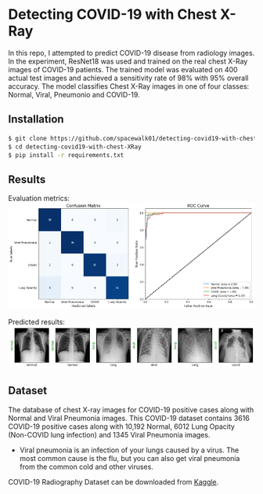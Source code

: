 # Detecting COVID-19 with Chest X-Ray

In this repo, I attempted to predict COVID-19 disease from radiology images. In the experiment, ResNet18 was used and trained on the real chest X-Ray images of COVID-19 patients. The trained model was evaluated on 400 actual test images and achieved a sensitivity rate of 98% with 95% overall accuracy. The model classifies Chest X-Ray images in one of four classes: Normal, Viral, Pneumonio and COVID-19. 


## Installation
```bash
$ git clone https://github.com/spacewalk01/detecting-covid19-with-chest-XRay
$ cd detecting-covid19-with-chest-XRay
$ pip install -r requirements.txt
```
## Results

Evaluation metrics:
![alt text](auc.png)

Predicted results:
![alt text](covid_prediction.png)

## Dataset

The database of chest X-ray images for COVID-19 positive cases along with Normal and Viral Pneumonia images. This COVID-19 dataset contains 3616 COVID-19 positive cases along with 10,192 Normal, 6012 Lung Opacity (Non-COVID lung infection) and 1345 Viral Pneumonia images.
- Viral pneumonia is an infection of your lungs caused by a virus. The most common cause is the flu, but you can also get viral pneumonia from the common cold and other viruses.

COVID-19 Radiography Dataset can be downloaded from [Kaggle](https://www.kaggle.com/tawsifurrahman/covid19-radiography-database).


